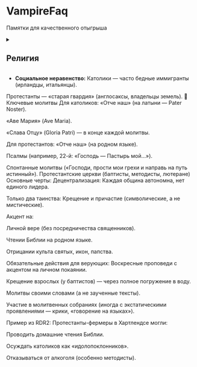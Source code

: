 # VampireFaq

Памятки для качественного отыгрыша 

<details>
  <summary><h2> Религия </h2></summary>

  <details>
  <summary> Католическая церковь </summary>

- **Централизация:** Главенство Папы Римского, строгая иерархия (священники, епископы).
- **Таинства:** 7 обрядов (крещение, причастие, исповедь, миропомазание, венчание, соборование, рукоположение).

<details>
  <summary> Ритуалы: </summary>
  
-   Месса на латыни (до 1960-х). Исповедь священнику в исповедальне.
-   Почитание святых, Девы Марии, икон и реликвий.
-   Посты (например, воздержание от мяса по пятницам).

  </details> 
  
details>
  <summary> Обязательные действия для верующих: </summary>

- Воскресная месса — пропуск считался грехом.
- Ежегодная исповедь и причастие (минимум раз в год).
- Молитва Розария (чередование «Отче наш» и «Аве Мария» с размышлением о «тайнах» Христа).
- Соблюдение постов (Великий пост, Адвент).

 </details>

Пример из RDR2:

```
Католики в Сен-Дени (как ирландские иммигранты) могли:
Носить нательные крестики.
Осенять себя крестным знамением (слева направо) при виде церкви или упоминании смерти.
Посещать исповедь после «греховных» поступков (например, ограбления).
```

 <details>
  <summary> Конфликты между конфессиями </summary>

   - Протестанты считали католиков «агентами Папы», угрозой демократии.
   - В газетах писали, что католики пьют кровь младенцев (абсурдные слухи).

 </details>
 
  </details>

- **Социальное неравенство:** Католики — часто бедные иммигранты (ирландцы, итальянцы).

  </details>

 </details>

  </details>


Протестанты — «старая гвардия» (англосаксы, владельцы земель).
📿 Ключевые молитвы
Для католиков:
«Отче наш» (на латыни — Pater Noster).

«Аве Мария» (Ave Maria).

«Слава Отцу» (Gloria Patri) — в конце каждой молитвы.

Для протестантов:
«Отче наш» (на родном языке).

Псалмы (например, 22-й: «Господь — Пастырь мой...»).

Спонтанные молитвы («Господи, прости мои грехи и направь на путь истинный»).
Протестантские церкви (баптисты, методисты, лютеране)
Основные черты:
Децентрализация: Каждая община автономна, нет единого лидера.

Только два таинства: Крещение и причастие (символические, а не мистические).

Акцент на:

Личной вере (без посредничества священников).

Чтении Библии на родном языке.

Отрицании культа святых, икон, папства.

Обязательные действия для верующих:
Воскресные проповеди с акцентом на личном покаянии.

Крещение взрослых (у баптистов) — через полное погружение в воду.

Молитвы своими словами (а не заученные тексты).

Участие в молитвенных собраниях (иногда с экстатическими проявлениями — крики, «говорение на языках»).

Пример из RDR2:
Протестанты-фермеры в Хартлендсе могли:

Проводить домашние чтения Библии.

Осуждать католиков как «идолопоклонников».

Отказываться от алкоголя (особенно методисты).

  </details>

